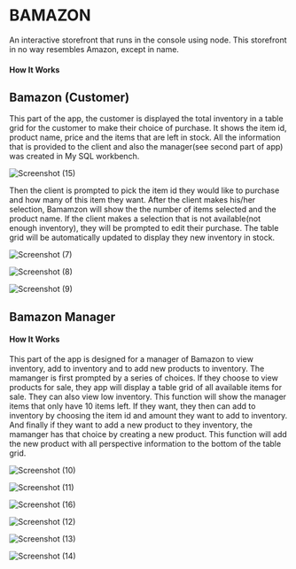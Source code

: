 # BAMAZON

An interactive storefront that runs in the console using node. This storefront in no way resembles Amazon, except in name.

#### How It Works

 ## Bamazon (Customer) 

 This part of the app, the customer is displayed the total inventory in a table grid for the customer to make their choice of purchase.  It shows the item id, product name, price and the items that are left in stock.  All the information that is provided to the client and also the manager(see second part of app) was created in My SQL workbench.
 
 ![Screenshot (15)](https://user-images.githubusercontent.com/54869284/69559996-00f90280-0f79-11ea-9675-575ed3811148.png)

 Then the client is prompted to pick the item id they would like to purchase and how many of this item they want.  After the client makes his/her selection, Bamamzon will show the the number of items selected and the product name. If the client makes a selection that is not available(not enough inventory), they will be prompted to edit their purchase.  The table grid will be automatically updated to display they new inventory in stock.
 
 ![Screenshot (7)](https://user-images.githubusercontent.com/54869284/69504289-83d57b00-0eef-11ea-9c02-4bfb91400112.png)
 
![Screenshot (8)](https://user-images.githubusercontent.com/54869284/69504355-02321d00-0ef0-11ea-84ac-d292a380be26.png)

![Screenshot (9)](https://user-images.githubusercontent.com/54869284/69504358-0b22ee80-0ef0-11ea-8d8b-8297dc6cfae1.png)

## Bamazon Manager

#### How It Works

 This part of the app is designed for a manager of Bamazon to view inventory, add to inventory and to add new products to inventory.  The mamanger is first prompted by a series of choices.  If they choose to view products for sale, they app will display a table grid of all available items for sale.  They can also view low inventory.  This function will show the manager items that only have 10 items left.  If they want, they then can add to inventory by choosing the item id and amount they want to add to inventory.  And finally if they want to add a new product to they inventory, the mamanger has that choice by creating a new product.  This function will add the new product with all perspective information to the bottom of the table grid. 
 
 ![Screenshot (10)](https://user-images.githubusercontent.com/54869284/69504364-19710a80-0ef0-11ea-9ac4-cc3a443b143b.png)
 
![Screenshot (11)](https://user-images.githubusercontent.com/54869284/69504370-1c6bfb00-0ef0-11ea-9511-280d72ee3ff1.png)

![Screenshot (16)](https://user-images.githubusercontent.com/54869284/69680633-7ea43780-1079-11ea-8b24-b75aa2ab73bf.png)

![Screenshot (12)](https://user-images.githubusercontent.com/54869284/69504373-1ece5500-0ef0-11ea-96e9-5cf99dbca75a.png)

![Screenshot (13)](https://user-images.githubusercontent.com/54869284/69504374-20981880-0ef0-11ea-96a1-e7583e43c054.png)

![Screenshot (14)](https://user-images.githubusercontent.com/54869284/69504379-24c43600-0ef0-11ea-91ca-c3e2aa1a46f6.png)

 











